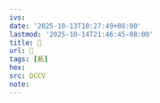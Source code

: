 ```yaml
---
ivs:
date: '2025-10-13T10:27:49+08:00'
lastmod: '2025-10-14T21:46:45-08:00'
title: 􄞪
url: 􄞪
tags: [甉]
hex: 
src: DCCV
note:
---
```


